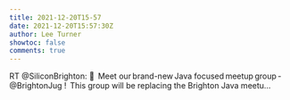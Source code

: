 ```yaml
---
title: 2021-12-20T15-57
date: 2021-12-20T15:57:30Z
author: Lee Turner
showtoc: false
comments: true
---
```


RT @SiliconBrighton: 🎉  Meet our brand-new Java focused meetup group - @BrightonJug !  This group will be replacing the Brighton Java meetu…

